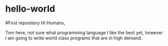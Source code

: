 # hello-world
#First repository
Hi Humans,

Tom here, not sure what programming language I like the best yet, however I am going to write world class programs that are in high demand.
